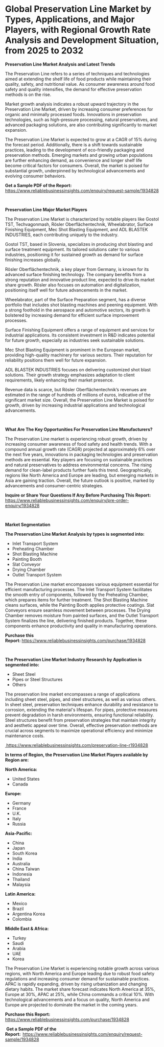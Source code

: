 <p><h1>Global Preservation Line Market by Types, Applications, and Major Players, with Regional Growth Rate Analysis and Development Situation, from 2025 to 2032</h1></p><p><strong>Preservation Line Market Analysis and Latest Trends</strong></p>
<p><p>The Preservation Line refers to a series of techniques and technologies aimed at extending the shelf life of food products while maintaining their quality, safety, and nutritional value. As consumer awareness around food safety and quality intensifies, the demand for effective preservation methods is on the rise.</p><p>Market growth analysis indicates a robust upward trajectory in the Preservation Line Market, driven by increasing consumer preferences for organic and minimally processed foods. Innovations in preservation technologies, such as high-pressure processing, natural preservatives, and advanced packaging solutions, are also contributing significantly to market expansion. </p><p>The Preservation Line Market is expected to grow at a CAGR of 15% during the forecast period. Additionally, there is a shift towards sustainable practices, leading to the development of eco-friendly packaging and preservation methods. Emerging markets and growing urban populations are further enhancing demand, as convenience and longer shelf life become critical factors for consumers. Overall, the market is poised for substantial growth, underpinned by technological advancements and evolving consumer behaviors.</p></p>
<p><strong>Get a Sample PDF of the Report:&nbsp;</strong> <a href="https://www.reliablebusinessinsights.com/enquiry/request-sample/1934828?utm_campaign=3436&utm_medium=2&utm_source=Github&utm_content=ia&utm_term=16042025&utm_id=preservation-line">https://www.reliablebusinessinsights.com/enquiry/request-sample/1934828</a></p>
<p>&nbsp;</p>
<p><strong>Preservation Line Major Market Players</strong></p>
<p><p>The Preservation Line Market is characterized by notable players like Gostol TST, Techvagonmash, Rösler Oberflächentechnik, Wheelabrator, Surface Finishing Equipment, Mec Shot Blasting Equipment, and ADL BLASTEK INDUSTRIES, each contributing uniquely to the industry.</p><p>Gostol TST, based in Slovenia, specializes in producing shot blasting and surface treatment equipment. Its tailored solutions cater to various industries, positioning it for sustained growth as demand for surface finishing increases globally.</p><p>Rösler Oberflächentechnik, a key player from Germany, is known for its advanced surface finishing technology. The company benefits from a strong reputation and innovative product line, expected to drive its market share growth. Rösler also focuses on automation and digitalization, positioning itself well for future advancements in the market.</p><p>Wheelabrator, part of the Surface Preparation segment, has a diverse portfolio that includes shot blasting machines and peening equipment. With a strong foothold in the aerospace and automotive sectors, its growth is bolstered by increasing demand for efficient surface improvement processes.</p><p>Surface Finishing Equipment offers a range of equipment and services for industrial applications. Its consistent investment in R&D indicates potential for future growth, especially as industries seek sustainable solutions.</p><p>Mec Shot Blasting Equipment is prominent in the European market, providing high-quality machinery for various sectors. Their reputation for reliability positions them well for future expansion.</p><p>ADL BLASTEK INDUSTRIES focuses on delivering customized shot blast solutions. Their growth strategy emphasizes adaptation to client requirements, likely enhancing their market presence.</p><p>Revenue data is scarce, but Rösler Oberflächentechnik’s revenues are estimated in the range of hundreds of millions of euros, indicative of the significant market size. Overall, the Preservation Line Market is poised for growth, driven by increasing industrial applications and technological advancements.</p></p>
<p>&nbsp;</p>
<p><strong>What Are The Key Opportunities For Preservation Line Manufacturers?</strong></p>
<p><p>The Preservation Line market is experiencing robust growth, driven by increasing consumer awareness of food safety and health trends. With a compound annual growth rate (CAGR) projected at approximately 6% over the next five years, innovations in packaging technologies and preservation methods are essential. Key players are focusing on sustainable practices and natural preservatives to address environmental concerns. The rising demand for clean-label products further fuels this trend. Geographically, regions like North America and Europe are leading, but emerging markets in Asia are gaining traction. Overall, the future outlook is positive, marked by advancements and consumer-centric strategies.</p></p>
<p><strong>Inquire or Share Your Questions If Any Before Purchasing This Report:</strong> <a href="https://www.reliablebusinessinsights.com/enquiry/pre-order-enquiry/1934828?utm_campaign=3436&utm_medium=2&utm_source=Github&utm_content=ia&utm_term=16042025&utm_id=preservation-line">https://www.reliablebusinessinsights.com/enquiry/pre-order-enquiry/1934828</a></p>
<p>&nbsp;</p>
<p><strong>Market Segmentation</strong></p>
<p><strong>The Preservation Line Market Analysis by types is segmented into:</strong></p>
<p><ul><li>Inlet Transport System</li><li>Preheating Chamber</li><li>Shot Blasting Machine</li><li>Painting Booth</li><li>Slat Conveyor</li><li>Drying Chamber</li><li>Outlet Transport System</li></ul></p>
<p><p>The Preservation Line market encompasses various equipment essential for efficient manufacturing processes. The Inlet Transport System facilitates the smooth entry of components, followed by the Preheating Chamber, which prepares items for further treatment. The Shot Blasting Machine cleans surfaces, while the Painting Booth applies protective coatings. Slat Conveyors ensure seamless movement between processes. The Drying Chamber removes moisture from painted surfaces, and the Outlet Transport System finalizes the line, delivering finished products. Together, these components enhance productivity and quality in manufacturing operations.</p></p>
<p><strong>Purchase this Report:&nbsp;</strong><a href="https://www.reliablebusinessinsights.com/purchase/1934828?utm_campaign=3436&utm_medium=2&utm_source=Github&utm_content=ia&utm_term=16042025&utm_id=preservation-line">https://www.reliablebusinessinsights.com/purchase/1934828</a></p>
<p>&nbsp;</p>
<p><strong>The Preservation Line Market Industry Research by Application is segmented into:</strong></p>
<p><ul><li>Sheet Steel</li><li>Pipes or Steel Structures</li><li>Others</li></ul></p>
<p><p>The preservation line market encompasses a range of applications including sheet steel, pipes, and steel structures, as well as various others. In sheet steel, preservation techniques enhance durability and resistance to corrosion, extending the material's lifespan. For pipes, protective measures prevent degradation in harsh environments, ensuring functional reliability. Steel structures benefit from preservation strategies that maintain integrity and aesthetic appeal over time. Overall, effective preservation methods are crucial across segments to maximize operational efficiency and minimize maintenance costs.</p></p>
<p><a href="https://www.reliablebusinessinsights.com/preservation-line-r1934828?utm_campaign=3436&utm_medium=2&utm_source=Github&utm_content=ia&utm_term=16042025&utm_id=preservation-line">&nbsp;https://www.reliablebusinessinsights.com/preservation-line-r1934828</a></p>
<p><strong>In terms of Region, the Preservation Line Market Players available by Region are:</strong></p>
<p>
    <p> <strong> North America: </strong>
        <ul>
            <li>United States</li>
            <li>Canada</li>
        </ul>
        </p> 
    <p> <strong> Europe: </strong>
        <ul>
            <li>Germany</li>
            <li>France</li>
            <li>U.K.</li>
            <li>Italy</li>
            <li>Russia</li>
        </ul>
        </p> 
    <p> <strong> Asia-Pacific: </strong>
        <ul>
            <li>China</li>
            <li>Japan</li>
            <li>South Korea</li>
            <li>India</li>
            <li>Australia</li>
            <li>China Taiwan</li>
            <li>Indonesia</li>
            <li>Thailand</li>
            <li>Malaysia</li>
        </ul>
        </p> 
    <p> <strong> Latin America: </strong>
        <ul>
            <li>Mexico</li>
            <li>Brazil</li>
            <li>Argentina Korea</li>
            <li>Colombia</li>
        </ul>
        </p> 
    <p> <strong> Middle East & Africa: </strong>
        <ul>
            <li>Turkey</li>
            <li>Saudi</li>
            <li>Arabia</li>
            <li>UAE</li>
            <li>Korea</li>
        </ul>
    </p>
    </p>
<p><p>The Preservation Line Market is experiencing notable growth across various regions, with North America and Europe leading due to robust food safety regulations and increasing consumer demand for sustainable practices. APAC is rapidly expanding, driven by rising urbanization and changing dietary habits. The market share forecast indicates North America at 35%, Europe at 30%, APAC at 25%, while China commands a critical 10%. With technological advancements and a focus on quality, North America and Europe are projected to dominate the market in the coming years.</p></p>
<p><strong>Purchase this Report: </strong><a href="https://www.reliablebusinessinsights.com/purchase/1934828?utm_campaign=3436&utm_medium=2&utm_source=Github&utm_content=ia&utm_term=16042025&utm_id=preservation-line">https://www.reliablebusinessinsights.com/purchase/1934828</a></p>
<p>&nbsp;<strong>Get a Sample PDF of the Report:&nbsp;&nbsp;</strong><a href="https://www.reliablebusinessinsights.com/enquiry/request-sample/1934828?utm_campaign=3436&utm_medium=2&utm_source=Github&utm_content=ia&utm_term=16042025&utm_id=preservation-line">https://www.reliablebusinessinsights.com/enquiry/request-sample/1934828</a></p>
<p><strong></strong></p>
<p><p></p><p></p><p></p></p>